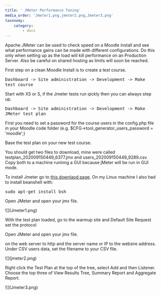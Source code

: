 ```yaml
---
title: ' JMeter Performance Tuning'
media_order: 'Jmeter1.png,jmeter2.png,Jmeter3.png'
taxonomy:
    category:
        - docs
---
```


<p>  Apache JMeter can be used to check speed on a Moodle install and see what performance gains can be made with different configurations. Do this only  when setting up as the load will kill performance on an Production Server. Also be careful on shared hosting as limits will soon be reached.</p>

<p>  First step on a clean Moodle Install is to create a test course.</p>

   
<tt>  Dashboard -> Site administration ->  Development  -> Make test course</tt>
  
  <p>Start with XS or S, if the Jmeter tests run qickly then you can always step up.</p>

 
<tt>  Dashboard -> Site administration ->  Development  ->  Make JMeter test plan</tt> 
<p>  First you need to set a password for the course users in the config.php file in your Moodle code folder (e.g. $CFG->tool_generator_users_password = 'moodle';) </p>


 <p>Base the test plan on your new test course.</p>

 
 <p>You should get two files to download, mine were called testplan_202009150449_6377.jmx and users_202009150449_9289.csv. Copy both to a machine runinng a GUI because jMeter will be run in GUI mode.</p>
 
<p>To install Jmeter go to <a href="http://jmeter.apache.org/download_jmeter.cgi">this downlaod page</a>. On my Linux machine I also had to install beanshell with:</p>

<tt>sudo apt-get install bsh</tt>
<p>Open JMeter and open your jmx file.</p>
![](Jmeter1.png)

<p>With the test plan loaded, go to the warmup site and Default Site Request set the protocol<p>Open JMeter and open your jmx file.</p>on the web server to http and the server name or IP to the websire address. Under CSV users data, set the filename to your CSV file.  </p>
![](jmeter2.png)
<p>Right click the Test Plan at the top of the tree, select Add  and then Listener. Choose the top three  of View Results Tree, Summary Report and Aggregate Report.</p>![](Jmeter3.png)







 
 
